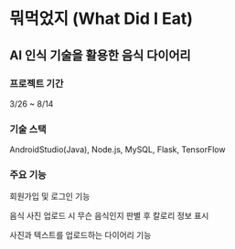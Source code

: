 # 뭐먹었지 (What Did I Eat)

## AI 인식 기술을 활용한 음식 다이어리

### 프로젝트 기간

3/26 ~ 8/14

### 기술 스택

AndroidStudio(Java), Node.js, MySQL, Flask, TensorFlow

### 주요 기능

회원가입 및 로그인 기능

음식 사진 업로드 시 무슨 음식인지 판별 후 칼로리 정보 표시

사진과 텍스트를 업로드하는 다이어리 기능

